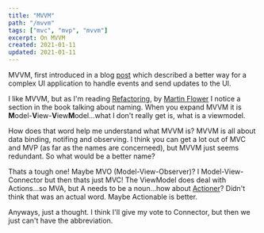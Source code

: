 ```yaml
---
title: "MVVM"
path: "/mvvm"
tags: ["mvc", "mvp", "mvvm"]
excerpt: On MVVM
created: 2021-01-11
updated: 2021-01-11
---
```


MVVM, first introduced in a blog [post](https://docs.microsoft.com/en-us/archive/msdn-magazine/2009/february/patterns-wpf-apps-with-the-model-view-viewmodel-design-pattern) which described a better way for a complex UI application to handle events and send updates to the UI.

I like MVVM, but as I'm reading [Refactoring](https://www.amazon.com/Refactoring-Improving-Existing-Addison-Wesley-Signature/dp/0134757599/ref=sr_1_1?dchild=1&hvadid=77790464257241&hvbmt=bb&hvdev=c&hvqmt=b&keywords=martin+fowler+refactoring&qid=1609950318&sr=8-1&tag=mh0b-20), by [Martin Flower](https://martinfowler.com) I notice a section in the book talking about naming. When you expand MVVM it is **M**odel-**V**iew-**V**iew**M**odel...what I don't really get is, what is a viewmodel.

How does that word help me understand what MVVM is? MVVM is all about data binding, notifing and observing. I think you can get a lot out of MVC and MVP (as far as the names are concerneed), but MVVM just seems redundant. So what would be a better name?

Thats a tough one! Maybe MVO (Model-View-Observer)? I Model-View-Connector but then thats just MVC! The ViewModel does deal with Actions...so MVA, but A needs to be a noun...how about [Actioner](https://www.merriam-webster.com/dictionary/actioner)? Didn't think that was an actual word. Maybe Actionable is better.

Anyways, just a thought. I think I'll give my vote to Connector, but then we just can't have the abbreviation.
